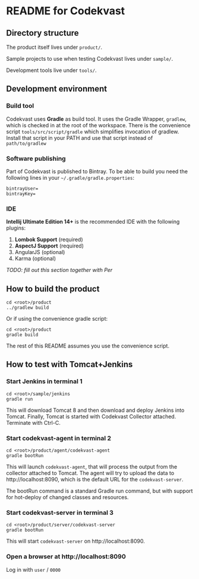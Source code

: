 # README for Codekvast

## Directory structure

The product itself lives under `product/`.

Sample projects to use when testing Codekvast lives under `sample/`.

Development tools live under `tools/`.

## Development environment

### Build tool

Codekvast uses **Gradle** as build tool. It uses the Gradle Wrapper, `gradlew`, which is checked in at the root of the workspace.
There is the convenience script `tools/src/script/gradle` which simplifies invocation of gradlew. Install that script in your PATH
and use that script instead of `path/to/gradlew`

### Software publishing
Part of Codekvast is published to Bintray. To be able to build you need the following lines in your `~/.gradle/gradle.properties`:

    bintrayUser=
    bintrayKey=

### IDE

**Intellij Ultimate Edition 14+** is the recommended IDE with the following plugins:

1. **Lombok Support** (required)
1. **AspectJ Support** (required)
1. AngularJS (optional)
1. Karma (optional)

_TODO: fill out this section together with Per_

## How to build the product
    cd <root>/product
    ../gradlew build

Or if using the convenience gradle script:

    cd <root>/product
    gradle build

The rest of this README assumes you use the convenience script.

## How to test with Tomcat+Jenkins

### Start Jenkins in terminal 1

    cd <root>/sample/jenkins
    gradle run

This will download Tomcat 8 and then download and deploy Jenkins into Tomcat. Finally, Tomcat is started with Codekvast Collector attached.
Terminate with Ctrl-C.

### Start codekvast-agent in terminal 2

    cd <root>/product/agent/codekvast-agent
    gradle bootRun

This will launch `codekvast-agent`, that will process the output from the collector attached to Tomcat. The agent will try to upload the
data to http://localhost:8090, which is the default URL for the `codekvast-server`.

The bootRun command is a standard Gradle run command, but with support for hot-deploy of changed classes and resources.

### Start codekvast-server in terminal 3

    cd <root>/product/server/codekvast-server
    gradle bootRun

This will start `codekvast-server` on http://localhost:8090.

### Open a browser at http://localhost:8090

Log in with `user` / `0000`

